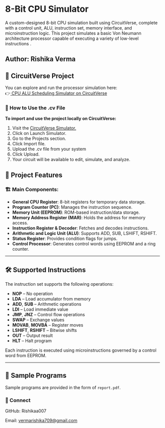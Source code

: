 # 8-Bit CPU Simulator
A custom-designed 8-bit CPU simulation built using CircuitVerse, complete with a control unit, ALU, instruction set, memory interface, and microinstruction logic. This project simulates a basic Von Neumann architecture processor capable of executing a variety of low-level instructions .

## Author: Rishika Verma


## 🔗 CircuitVerse Project
You can explore and run the processor simulation here:<br>
👉<a href="https://circuitverse.org/users/315732/projects/cpu-scheduling-simulator"> CPU ALU Scheduling Simulator on CircuitVerse</a>




### 📁 How to Use the .cv File
<b>To import and use the project locally on CircuitVerse:<br></b>
1. Visit the <a href="https://circuitverse.org/">CircuitVerse Simulator.</a><br>
2. Click on Launch Simulator.<br>
3. Go to the Projects section.<br>
4. Click Import file.<br>
5. Upload the .cv file from your system<br>
6. Click Upload.<br>
7. Your circuit will be available to edit, simulate, and analyze.<br>

## 🧠 Project Features

### 🏗️ Main Components:
- **General CPU Register**: 8-bit registers for temporary data storage.
- **Program Counter (PC)**: Manages the instruction sequence.
- **Memory Unit (EEPROM)**: ROM-based instruction/data storage.
- **Memory Address Register (MAR)**: Holds the address for memory access.
- **Instruction Register & Decoder**: Fetches and decodes instructions.
- **Arithmetic and Logic Unit (ALU)**: Supports ADD, SUB, LSHIFT, RSHIFT.
- **Status Register**: Provides condition flags for jumps.
- **Control Processor**: Generates control words using EEPROM and a ring counter.

---

## 🛠️ Supported Instructions

The instruction set supports the following operations:

- **NOP** – No operation  
- **LDA** – Load accumulator from memory  
- **ADD**, **SUB** – Arithmetic operations  
- **LDI** – Load immediate value  
- **JMP**, **JNZ** – Control flow operations  
- **SWAP** – Exchange values  
- **MOVAB**, **MOVBA** – Register moves  
- **LSHIFT**, **RSHIFT** – Bitwise shifts  
- **OUT** – Output result  
- **HLT** – Halt program  

Each instruction is executed using microinstructions governed by a control word from EEPROM.

---

## 🧪 Sample Programs

Sample programs are provided in the form of `report.pdf`.


### 🔗 Connect

GitHub: Rishikaa007

Email: vermarishika709@gmail.com
